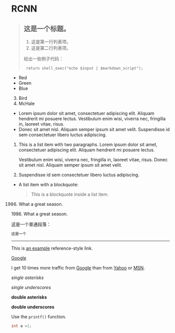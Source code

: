 # RCNN #
> ## 这是一个标题。
> 
> 1. 这是第一行列表项。
> 2. 这是第二行列表项。
> 
> 给出一些例子代码：
> 
>      return shell_exec("echo $input | $markdown_script");


+   Red
+   Green
+   Blue


3. Bird
1. McHale


*   Lorem ipsum dolor sit amet, consectetuer adipiscing elit. Aliquam hendrerit mi posuere lectus. Vestibulum enim wisi,
    viverra nec, fringilla in, laoreet vitae, risus.
*   Donec sit amet nisl. Aliquam semper ipsum sit amet velit.
    Suspendisse id sem consectetuer libero luctus adipiscing.

1.  This is a list item with two paragraphs. Lorem ipsum       dolor
    sit amet, consectetuer adipiscing elit. Aliquam hendrerit
    mi posuere lectus.

    Vestibulum enim wisi, viverra nec, fringilla in, laoreet
    vitae, risus. Donec sit amet nisl. Aliquam semper ipsum
    sit amet velit.

2.  Suspendisse id sem consectetuer libero luctus adipiscing.

*   A list item with a blockquote:

    > This is a blockquote
    > inside a list item.

1986.  What a great season.

1986\. What a great season.

这是一个普通段落：

```c++
这是一个
```
*************************

This is [an example][2] reference-style link.

[Google][]

[Google]: http://google.com/


I get 10 times more traffic from [Google][1] than from
[Yahoo][2] or [MSN][3].

[1]: http://google.com/        "Google"
[2]: http://search.yahoo.com/  "Yahoo Search"
[3]: http://search.msn.com/    "MSN Search"

*single asterisks*

_single underscores_

**double asterisks**

__double underscores__

Use the `printf()` function.

```java
int a =1;
```

